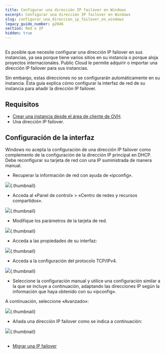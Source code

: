 ```yaml
---
title: Configurar una dirección IP failover en Windows
excerpt: Configurar una dirección IP failover en Windows
slug: configurar_una_direccion_ip_failover_en_windows
legacy_guide_number: g2046
section: Red e IP
hidden: true
---
```



## 
Es posible que necesite configurar una dirección IP failover en sus instancias, ya sea porque tiene varios sitios en su instancia o porque aloja proyectos internacionales. Public Cloud le permite adquirir o importar una dirección IP failover para sus instancias. 

Sin embargo, estas direcciones no se configurarán automáticamente en su instancia. Esta guía explica cómo configurar la interfaz de red de su instancia para añadir la dirección IP failover.


## Requisitos

- [Crear una instancia desde el área de cliente de OVH]({legacy}1775). 
- Una dirección IP failover.




## Configuración de la interfaz
Windows no acepta la configuración de una dirección IP failover como complemento de la configuración de la dirección IP principal en DHCP. Debe reconfigurar su tarjeta de red con una IP suministrada de manera manual. 


- Recuperar la información de red con ayuda de «ipconfig».



![](images/img_3609.jpg){.thumbnail}

- Acceda al «Panel de control» > «Centro de redes y recursos compartidos».



![](images/img_3602.jpg){.thumbnail}

- Modifique los parámetros de la tarjeta de red.



![](images/img_3603.jpg){.thumbnail}

- Acceda a las propiedades de su interfaz:



![](images/img_3604.jpg){.thumbnail}

- Acceda a la configuración del protocolo TCP/IPv4.



![](images/img_3605.jpg){.thumbnail}

- Seleccione la configuración manual y utilice una configuración similar a la que se incluye a continuación, adaptando las direcciones IP según la información que haya obtenido con su «ipconfig». 


A continuación, seleccione «Avanzado»:

![](images/img_3606.jpg){.thumbnail}

- Añada una dirección IP failover como se indica a continuación:



![](images/img_3607.jpg){.thumbnail}


## 

- [Migrar una IP failover]({legacy}1890)




## 
 

